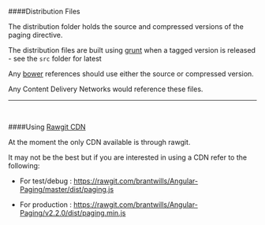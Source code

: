 ####Distribution Files


The distribution folder holds the source and compressed versions of the paging directive.

The distribution files are built using [grunt](http://gruntjs.com/) when a tagged version is released - see the `src` folder for latest

Any [bower](https://bower.io/) references should use either the source or compressed version.

Any Content Delivery Networks would reference these files.

---
<br/>

####Using [Rawgit CDN](https://rawgit.com/)

At the moment the only CDN available is through rawgit.

It may not be the best but if you are interested in using a CDN refer to the following:

- For test/debug : https://rawgit.com/brantwills/Angular-Paging/master/dist/paging.js

- For production : https://rawgit.com/brantwills/Angular-Paging/v2.2.0/dist/paging.min.js
